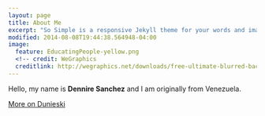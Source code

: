 ```yaml
---
layout: page
title: About Me
excerpt: "So Simple is a responsive Jekyll theme for your words and images."
modified: 2014-08-08T19:44:38.564948-04:00
image:
  feature: EducatingPeople-yellow.png
  <!-- credit: WeGraphics
  creditlink: http://wegraphics.net/downloads/free-ultimate-blurred-background-pack/ -->
---
```


Hello, my name is **Dennire Sanchez** and I am originally from Venezuela. 


<a markdown="0" href="https://www.linkedin.com/in/mr-d-80249a152/" class="btn">More on Dunieski</a>

[^1]: Example: *domain.com/category-name/post-title*
